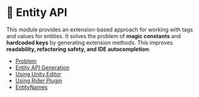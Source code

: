 # 🧩 Entity API

This module provides an extension-based approach for working with tags and values for entities. It solves the problem of
**magic constants** and **hardcoded keys** by generating extension methods. This improves **readability, refactoring
safety, and IDE autocompletion**.

- [Problem](Problem.md) <!-- + -->
- [Entity API Generation](ApiGeneration.md) <!-- + -->
- [Using Unity Editor](UnityCodegen.md)
- [Using Rider Plugin](PluginCodegen.md)
- [EntityNames](EntityNames.md) <!-- + -->